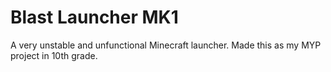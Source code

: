# Blast Launcher MK1
A very unstable and unfunctional Minecraft launcher. Made this as my MYP project in 10th grade.
